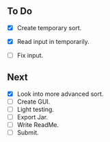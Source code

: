 ## To Do

- [x] Create temporary sort.
- [x] Read input in temporarily.
- [ ] Fix input.


## Next

- [x] Look into more advanced sort.
- [ ] Create GUI.
- [ ] Light testing.
- [ ] Export Jar.
- [ ] Write ReadMe.
- [ ] Submit.
